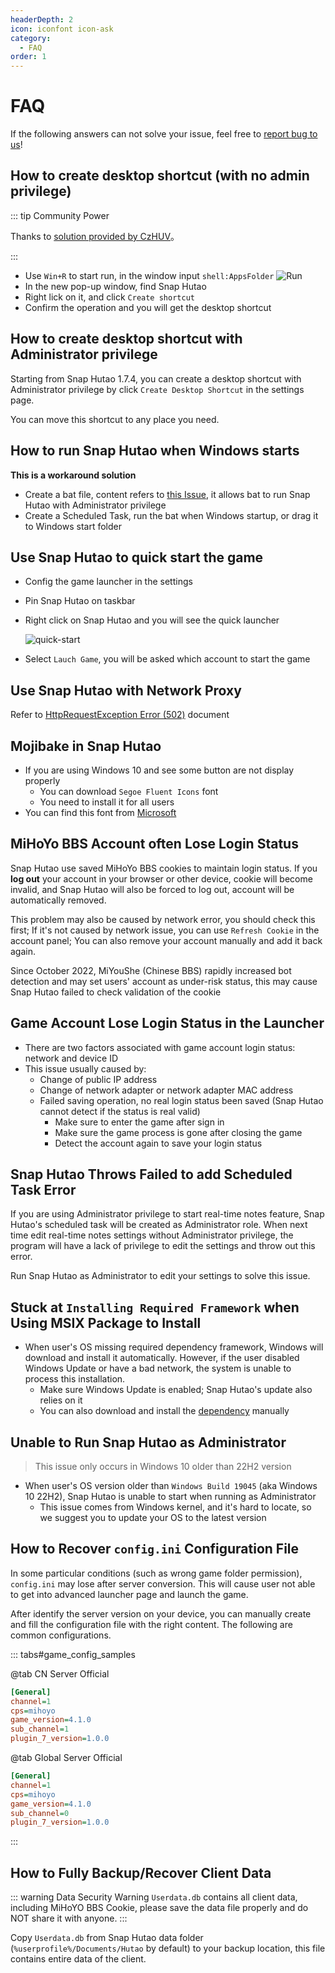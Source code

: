 ```yaml
---
headerDepth: 2
icon: iconfont icon-ask
category:
  - FAQ
order: 1
---
```


# FAQ

If the following answers can not solve your issue, feel free to [report bug to us](../statements/bug-report.md)!

## How to create desktop shortcut (with no admin privilege)

::: tip Community Power

Thanks to [solution provided by CzHUV](https://github.com/DGP-Studio/Snap.Hutao.Docs/issues/12)。

:::

- Use `Win+R` to start run, in the window input `shell:AppsFolder` ![Run](https://img.alicdn.com/imgextra/i3/1797064093/O1CN01Jj8c6i1g6du728e5A_!!1797064093.png)
- In the new pop-up window, find Snap Hutao
- Right lick on it, and click `Create shortcut`
- Confirm the operation and you will get the desktop shortcut

## How to create desktop shortcut with Administrator privilege

Starting from Snap Hutao 1.7.4, you can create a desktop shortcut with Administrator privilege by click `Create Desktop Shortcut`
in the settings page.

You can move this shortcut to any place you need.

## How to run Snap Hutao when Windows starts

**This is a workaround solution**

- Create a bat file, content refers to [this Issue](https://github.com/DGP-Studio/Snap.Hutao/issues/184), it allows bat to run Snap Hutao with Administrator privilege
- Create a Scheduled Task, run the bat when Windows startup, or drag it to Windows start folder

## Use Snap Hutao to quick start the game

- Config the game launcher in the settings
- Pin Snap Hutao on taskbar
- Right click on Snap Hutao and you will see the quick launcher

  ![quick-start](https://img.alicdn.com/imgextra/i3/1797064093/O1CN01Uu8QzN1g6du6MRp8h_!!1797064093.png)

- Select `Lauch Game`, you will be asked which account to start the game

## Use Snap Hutao with Network Proxy

Refer to [HttpRequestException Error (502)](exceptions.html#_502-bad-gateway) document

## Mojibake in Snap Hutao

- If you are using Windows 10 and see some button are not display properly
  - You can download `Segoe Fluent Icons` font
  - You need to install it for all users
- You can find this font from [Microsoft](https://aka.ms/SegoeFluentIcons)

## MiHoYo BBS Account often Lose Login Status

Snap Hutao use saved MiHoYo BBS cookies to maintain login status. If you **log out** your account in your browser or
other device, cookie will become invalid, and Snap Hutao will also be forced to log out, account will be automatically
removed.

This problem may also be caused by network error, you should check this first; If it's not caused by network issue,
you can use `Refresh Cookie` in the account panel; You can also remove your account manually and add it back again.

Since October 2022, MiYouShe (Chinese BBS) rapidly increased bot detection and may set users' account as under-risk status,
this may cause Snap Hutao failed to check validation of the cookie

## Game Account Lose Login Status in the Launcher

- There are two factors associated with game account login status: network and device ID
- This issue usually caused by:
  - Change of public IP address
  - Change of network adapter or network adapter MAC address
  - Failed saving operation, no real login status been saved (Snap Hutao cannot detect if the status is real valid)
    - Make sure to enter the game after sign in
    - Make sure the game process is gone after closing the game
    - Detect the account again to save your login status

## Snap Hutao Throws Failed to add Scheduled Task Error

If you are using Administrator privilege to start real-time notes feature, Snap Hutao's scheduled task will be created
as Administrator role. When next time edit real-time notes settings without Administrator privilege, the program will
have a lack of privilege to edit the settings and throw out this error.

Run Snap Hutao as Administrator to edit your settings to solve this issue.

## Stuck at `Installing Required Framework` when Using MSIX Package to Install

- When user's OS missing required dependency framework, Windows will download and install it automatically.
  However, if the user disabled Windows Update or have a bad network, the system is unable to process this installation.
  - Make sure Windows Update is enabled; Snap Hutao's update also relies on it
  - You can also download and install the [dependency](ttps://d.hut.ao/releases/Dependency) manually

## Unable to Run Snap Hutao as Administrator

> This issue only occurs in Windows 10 older than 22H2 version

- When user's OS version older than `Windows Build 19045` (aka Windows 10 22H2), Snap Hutao is unable to start when
  running as Administrator
  - This issue comes from Windows kernel, and it's hard to locate, so we suggest you to update your OS to the latest version

## How to Recover `config.ini` Configuration File

In some particular conditions (such as wrong game folder permission), `config.ini` may lose after server conversion.
This will cause user not able to get into advanced launcher page and launch the game.

After identify the server version on your device, you can manually create and fill the configuration file with the right
content. The following are common configurations.

::: tabs#game_config_samples

@tab CN Server Official

```ini
[General]
channel=1
cps=mihoyo
game_version=4.1.0
sub_channel=1
plugin_7_version=1.0.0
```

@tab Global Server Official

```ini
[General]
channel=1
cps=mihoyo
game_version=4.1.0
sub_channel=0
plugin_7_version=1.0.0
```

:::

## How to Fully Backup/Recover Client Data

::: warning Data Security Warning
`Userdata.db` contains all client data, including MiHoYO BBS Cookie, please save the data file properly and do NOT share it
with anyone.
:::

Copy `Userdata.db` from Snap Hutao data folder (`%userprofile%/Documents/Hutao` by default) to your backup location, this
file contains entire data of the client.
